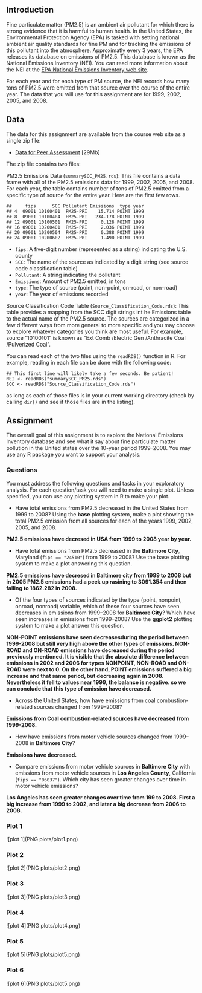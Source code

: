 ## Introduction

Fine particulate matter (PM2.5) is an ambient air pollutant for which there is strong evidence that it is harmful to human health. In the United States, the Environmental Protection Agency (EPA) is tasked with setting national ambient air quality standards for fine PM and for tracking the emissions of this pollutant into the atmosphere. Approximatly every 3 years, the EPA releases its database on emissions of PM2.5. This database is known as the National Emissions Inventory (NEI). You can read more information about the NEI at the [EPA National Emissions Inventory web site](http://www.epa.gov/ttn/chief/eiinformation.html).

For each year and for each type of PM source, the NEI records how many tons of PM2.5 were emitted from that source over the course of the entire year. The data that you will use for this assignment are for 1999, 2002, 2005, and 2008.

## Data

The data for this assignment are available from the course web site as a single zip file:

* [Data for Peer Assessment](https://d396qusza40orc.cloudfront.net/exdata%2Fdata%2FNEI_data.zip) [29Mb]

The zip file contains two files:

PM2.5 Emissions Data (`summarySCC_PM25.rds`): This file contains a data frame with all of the PM2.5 emissions data for 1999, 2002, 2005, and 2008. For each year, the table contains number of tons of PM2.5 emitted from a specific type of source for the entire year. Here are the first few rows.

```
##     fips      SCC Pollutant Emissions  type year
## 4  09001 10100401  PM25-PRI    15.714 POINT 1999
## 8  09001 10100404  PM25-PRI   234.178 POINT 1999
## 12 09001 10100501  PM25-PRI     0.128 POINT 1999
## 16 09001 10200401  PM25-PRI     2.036 POINT 1999
## 20 09001 10200504  PM25-PRI     0.388 POINT 1999
## 24 09001 10200602  PM25-PRI     1.490 POINT 1999
```

* `fips`: A five-digit number (represented as a string) indicating the U.S. county
* `SCC`: The name of the source as indicated by a digit string (see source code classification table)
* `Pollutant`: A string indicating the pollutant
* `Emissions`: Amount of PM2.5 emitted, in tons
* `type`: The type of source (point, non-point, on-road, or non-road)
* `year`: The year of emissions recorded

Source Classification Code Table (`Source_Classification_Code.rds`): This table provides a mapping from the SCC digit strings int he Emissions table to the actual name of the PM2.5 source. The sources are categorized in a few different ways from more general to more specific and you may choose to explore whatever categories you think are most useful. For example, source “10100101” is known as “Ext Comb /Electric Gen /Anthracite Coal /Pulverized Coal”.

You can read each of the two files using the `readRDS()` function in R. For example, reading in each file can be done with the following code:
```
## This first line will likely take a few seconds. Be patient!
NEI <- readRDS("summarySCC_PM25.rds")
SCC <- readRDS("Source_Classification_Code.rds")
```
as long as each of those files is in your current working directory (check by calling `dir()` and see if those files are in the listing).


## Assignment

The overall goal of this assignment is to explore the National Emissions Inventory database and see what it say about fine particulate matter pollution in the United states over the 10-year period 1999–2008. You may use any R package you want to support your analysis.

### Questions

You must address the following questions and tasks in your exploratory analysis. For each question/task you will need to make a single plot. Unless specified, you can use any plotting system in R to make your plot.

- Have total emissions from PM2.5 decreased in the United States from 1999 to 2008? Using the **base** plotting system, make a plot showing the total PM2.5 emission from all sources for each of the years 1999, 2002, 2005, and 2008.

**PM2.5 emissions have decresed in USA from 1999 to 2008 year by year.**

- Have total emissions from PM2.5 decreased in the **Baltimore City**, Maryland (`fips == "24510"`) from 1999 to 2008? Use the base plotting system to make a plot answering this question.

**PM2.5 emissions have decresed in Baltimore city from 1999 to 2008 but in 2005 PM2.5 emissions had a peek up rasining to 3091.354 and then falling to 1862.282 in 2008.**

- Of the four types of sources indicated by the type (point, nonpoint, onroad, nonroad) variable, which of these four sources have seen decreases in emissions from 1999–2008 for **Baltimore City**? Which have seen increases in emissions from 1999–2008? Use the **ggplot2** plotting system to make a plot answer this question.

**NON-POINT emissions have seen decreasesduring the period between 1999-2008 but still very high above the other types of emissions. NON-ROAD and ON-ROAD emissions have decreased during the period previously mentioned. It is visible that the absolute difference between emissions in 2002 and 2006 for types NONPOINT, NON-ROAD and ON-ROAD were next to 0. On the other hand, POINT emissions suffered a big increase and that same period, but decreasing again in 2008. Nevertheless it fell to values near 1999, the balance is negative. so we can conclude that this type of emission have decreased.**

- Across the United States, how have emissions from coal combustion-related sources changed from 1999–2008?

**Emissions from Coal combustion-related sources have decreased from 1999-2008.**

- How have emissions from motor vehicle sources changed from 1999–2008 in **Baltimore City**?

**Emissions have decreased.**

- Compare emissions from motor vehicle sources in **Baltimore City** with emissions from motor vehicle sources in **Los Angeles County**, California (`fips == "06037"`). Which city has seen greater changes over time in motor vehicle emissions?

**Los Angeles has seen greater changes over time from 199 to 2008. First a big increase from 1999 to 2002, and later a big decrease from 2006 to 2008.**

### Plot 1

![plot 1](PNG plots/plot1.png) 


### Plot 2

![plot 2](PNG plots/plot2.png) 

### Plot 3

![plot 3](PNG plots/plot3.png) 

### Plot 4

![plot 4](PNG plots/plot4.png) 

### Plot 5

![plot 5](PNG plots/plot5.png) 

### Plot 6

![plot 6](PNG plots/plot5.png) 

